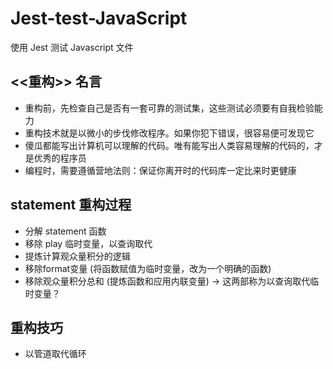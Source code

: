 # Jest-test-JavaScript
使用 Jest 测试 Javascript 文件

## <<重构>> 名言

- 重构前，先检查自己是否有一套可靠的测试集，这些测试必须要有自我检验能力
- 重构技术就是以微小的步伐修改程序。如果你犯下错误，很容易便可发现它
- 傻瓜都能写出计算机可以理解的代码。唯有能写出人类容易理解的代码的，才是优秀的程序员
- 编程时，需要遵循营地法则：保证你离开时的代码库一定比来时更健康


## statement 重构过程

- 分解 statement 函数
- 移除 play 临时变量，以查询取代
- 提炼计算观众量积分的逻辑
- 移除format变量 (将函数赋值为临时变量，改为一个明确的函数)
- 移除观众量积分总和 (提炼函数和应用内联变量) -> 这两部称为以查询取代临时变量？


## 重构技巧
- 以管道取代循环


